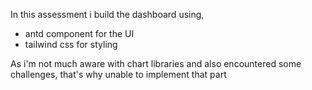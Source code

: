 In this assessment i build the dashboard using,

- antd component for the UI
- tailwind css for styling

As i'm not much aware with chart libraries and also encountered some challenges, that's why unable to implement that part
